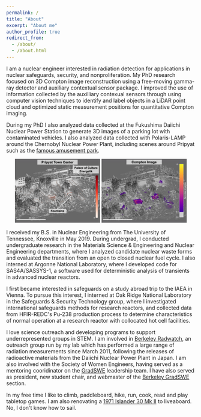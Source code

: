 ```yaml
---
permalink: /
title: "About"
excerpt: "About me"
author_profile: true
redirect_from: 
  - /about/
  - /about.html
---
```


I am a nuclear engineer interested in radiation detection for applications in nuclear safeguards, security, and nonproliferation. My PhD research focused on 3D Compton image reconstruction using a free-moving gamma-ray detector and auxiliary contextual sensor package. I improved the use of information collected by the auxilliary contexual sensors through using computer vision techniques to identify and label objects in a LiDAR point cloud and optimized static measurement positions for quantitative Compton imaging.

During my PhD I also analyzed data collected at the Fukushima Daiichi Nuclear Power Station to generate 3D images of a parking lot with contaminated vehicles. I also analyzed data collected with Polaris-LAMP around the Chernobyl Nuclear Power Plant, including scenes around Pripyat such as the [famous amusement park](https://en.wikipedia.org/wiki/Pripyat_amusement_park). 

<center>
<img src="../images/pripyat_towncenter_cr.png" alt="Pripyat Town Center Counts" style="max-width:45%;"/> <img src="../images/pripyat_towncenter_compton.png" alt="Pripyat Town Center 3D Compton Image" style="max-width:45%;"/>
</center>

I received my B.S. in Nuclear Engineering from The University of Tennessee, Knoxville in May 2019. During undergrad, I conducted undergraduate research in the Materials Science & Engineering and Nuclear Engineering departments, where I analyzed candidate nuclear waste forms and evaluated the transition from an open to closed nuclear fuel cycle. I also interned at Argonne National Laboratory, where I developed code for SAS4A/SASSYS-1, a software used for deterministic analysis of transients in advanced nuclear reactors. 

I first became interested in safeguards on a study abroad trip to the IAEA in Vienna. To pursue this interest, I interned at Oak Ridge National Laboratory in the Safeguards & Security Technology group, where I investigated international safeguards methods for research reactors, and collected data from HFIR-REDC's Pu-238 production process to determine characteristics of normal operation at a research reactor with collocated hot cell facilities. 

I love science outreach and developing programs to support underrepresented groups in STEM. I am involved in [Berkeley Radwatch](https://radwatch.berkeley.edu/), an outreach group run by my lab which has performed a large range of radiation measurements since March 2011, following the releases of radioactive materials from the Daiichi Nuclear Power Plant in Japan. I am also involved with the Society of Women Engineers, having served as a mentoring cooridinator on the [GradSWE](http://gradswe.swe.org/) leadership team. I have also served as president, new student chair, and webmaster of the  [Berkeley GradSWE](https://gwe.berkeley.edu/) section. 

In my free time I like to climb, paddleboard, hike, run, cook, read and play tabletop games. I am also renovating a [1971 Islander 30 Mk II](https://sailboatdata.com/sailboat/islander-30-mk-ii) to liveaboard. No, I don't know how to sail.